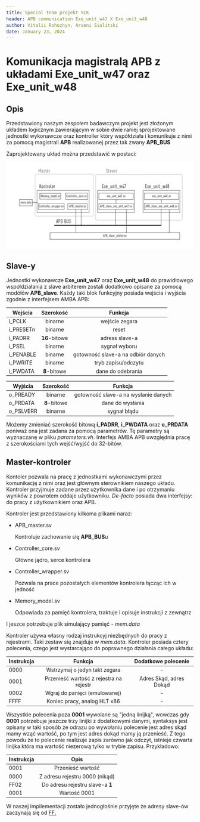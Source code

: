 ```yaml
---
title: Special team projekt SCK
header: APB communication Exe_unit_w47 X Exe_unit_w48 
author: Vitalii Rohozhyn, Arseni Sialitski
date: January 23, 2024
---
```


# Komunikacja magistralą APB z układami Exe_unit_w47 oraz Exe_unit_w48

## Opis

Przedstawiony naszym zespołem badawczym projekt jest złożonym układem logicznym zawierającym w sobie dwie raniej sprojektowane jednostki wykonawcze oraz kontroller który współdziała i komunikuje z nimi za pomocą magistrali **APB** realizowanej przez tak zwany **APB_BUS**  

Zaprojektowany układ można przedstawić w postaci:

![](schemat_1.png)

## Slave-y

Jednostki wykonawcze **Exe_unit_w47** oraz **Exe_unit_w48** do prawidłowego współdziałania z slave arbiterem zostali dodatkowo opisane za pomocą modółów **APB_slave**. Każdy taki blok funkcyjny posiada wejścia i wyjścia zgodnie z interfejsem AMBA APB:


| Wejścia     |    Szerokość  |      Funkcja    |
| ----------- |:-------------:|:---------------:|
| i_PCLK      | binarne       | wejście zegara  |
| i_PRESETn   | binarne       | reset           |
| i_PADRR     | **16**-bitowe | adress slave-a  |
| i_PSEL      | binarne       | sygnał wyboru   |
| i_PENABLE   | binarne       | gotowność slave-a na odbiór danych|
| i_PWRITE    | binarne       | tryb zapisu/odczytu    |
| i_PWDATA    | **8**-bitowe  | dane do odebrania  |


| Wyjścia     |    Szerokość  |      Funkcja    |
| ----------- |:-------------:|:---------------:|
| o_PREADY    | binarne       | gotowność slave-a na wysłanie danych |
| o_PRDATA    | **8**-bitowe  | dane do wysłania |
| o_PSLVERR   | binarne       | sygnał błądu  |


Możemy zmieniać szerokość bitową **i_PADRR**, **i_PWDATA** oraz **o_PRDATA**  poniważ ona jest zadana za pomocą parametrów. Tę parametry są wyznaczanę w pliku *parameters.vh*. Interfejs AMBA APB uwzględnia pracę z szerokościami tych wejść/wyjść do 32-bitów.


## Master-kontroler

Kontoler pozwala na pracę z jednostkami wykonawczymi przez komunikację z nimi oraz jest głównym sterownikiem naszego układu. Kontroler przyjmuje zadane przez użytkownika dane i po otrzymaniu wyników z powrotem oddaje użytkowniku. *De-facto* posiada dwa interfejsy: do pracy z użytkownikiem oraz APB. 

Kontroler jest przedstawiony kilkoma plikami naraz: 

* APB_master.sv

    Kontroluje zachowanie się **APB_BUS**u

* Controller_core.sv

    Główne jądro, serce kontrolera 

* Controller_wrapper.sv

    Pozwala na prace pozostałych elementów kontrolera łącząc ich w jedność 

* Memory_model.sv

    Odpowiada za pamięć kontrolera, traktuje i opisuje instrukcji z zewnątrz

I jeszce potrzebuje plik simulający pamięć - *mem.data* 

Kontroler używa własny rodzaj instrukcyj niezbędnych do pracy z rejestrami. Taki zestaw się  znajduje w *mem.data*. Kontroler posiada cztery polecenia, czego jest wystarcająco do poprawnego działania całego układu:


| Instrukcja |    Funkcja    |     Dodatkowe polecenie    |
| -----------|:-------------:|:---------------:|
|  0000      |  Wstrzymaj o jedyn takt zegara    | -  |
|  0001      |  Przenieść wartość z rejestra na rejestr      | Adres Skąd, adres Dokąd           |
|  0002      |  Wgraj do panięci (emulowanej) | -  |
|  FFFF      |  Koniec pracy, analog HLT x86    | -   |

Wszystkie polecenia poza **0001** wywolane są "jedną linijką", wowczas gdy **0001** potrzebuje jeszcze trzy linijki z dodatkowymi danymi, syntaksys jest opisany w taki sposób że odrazu po wywołaniu polecenie jest adres skąd mamy wząć wartość, po tym jest adres dokąd mamy ją przenieść. Z tego powodu że to polecenie realizuje zapis zarówno jak odczyt, istnieje czwarta linijka która ma wartość niezerową tylko w trybie zapisu. Przykładowo:  

| Instrukcja |    Opis    |
| -----------|:----------------------------:|
|  0001      |  Przenieść wartość    |
|  0000      |  Z adresu rejestru 0000 (nikąd)                |
|  FF02      |  Do adresu rejestru slave-a __1__  |
|  0001      |  Wartość 0001   |

W naszej impilementacji zostało jednogłośnie przyjęte że adresy slave-ów zaczynają się od <u>FF<u>.